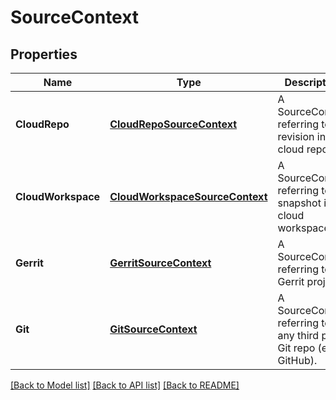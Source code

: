 # SourceContext

## Properties
Name | Type | Description | Notes
------------ | ------------- | ------------- | -------------
**CloudRepo** | [**CloudRepoSourceContext**](CloudRepoSourceContext.md) | A SourceContext referring to a revision in a cloud repo. | [optional] [default to null]
**CloudWorkspace** | [**CloudWorkspaceSourceContext**](CloudWorkspaceSourceContext.md) | A SourceContext referring to a snapshot in a cloud workspace. | [optional] [default to null]
**Gerrit** | [**GerritSourceContext**](GerritSourceContext.md) | A SourceContext referring to a Gerrit project. | [optional] [default to null]
**Git** | [**GitSourceContext**](GitSourceContext.md) | A SourceContext referring to any third party Git repo (e.g. GitHub). | [optional] [default to null]

[[Back to Model list]](../v1alpha1/README.md#documentation-for-models) [[Back to API list]](../v1alpha1/README.md#documentation-for-api-endpoints) [[Back to README]](../v1alpha1/README.md)



